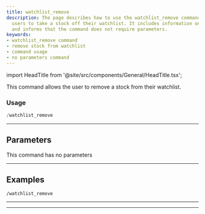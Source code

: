 ```yaml
---
title: watchlist_remove
description: The page describes how to use the watchlist_remove command, which allows
  users to take a stock off their watchlist. It includes information on command usage
  and informs that the command does not require parameters.
keywords:
- watchlist_remove command
- remove stock from watchlist
- command usage
- no parameters command
---
```


import HeadTitle from '@site/src/components/General/HeadTitle.tsx';

<HeadTitle title="overview: watchlist_remove - Telegram Reference | OpenBB Bot Docs" />

This command allows the user to remove a stock from their watchlist.

### Usage

```python wordwrap
/watchlist_remove
```

---

## Parameters

This command has no parameters



---

## Examples

```
/watchlist_remove
```
---
---
